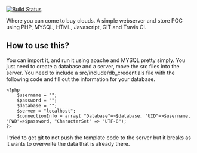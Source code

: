 [![Build Status](https://travis-ci.com/Nathan-Nesbitt/Welcome2TheCloud.svg?token=D4VK1pxxdxMWgNqgGdYi&branch=master)](https://travis-ci.com/Nathan-Nesbitt/Welcome2TheCloud)

Where you can come to buy clouds. A simple webserver and store POC using PHP, MYSQL, HTML, Javascript, GIT and Travis CI. 

## How to use this?
You can import it, and run it using apache and MYSQL pretty simply. You just need to create a database and a server, move the src files into the server. You need to include a src/include/db_credentials file with the following code and fill out the information for your database.
```{php}
<?php
	$username = "";
	$password = "";
	$database = "";
	$server = "localhost";
	$connectionInfo = array( "Database"=>$database, "UID"=>$username, "PWD"=>$password, "CharacterSet" => "UTF-8");
?> 
```
I tried to get git to not push the template code to the server but it breaks as it wants to overwrite the data that is already there. 
